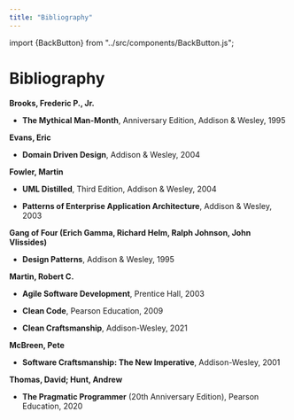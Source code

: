 ```yaml
---
title: "Bibliography"
---
```


import {BackButton} from "../src/components/BackButton.js";


# Bibliography

**Brooks, Frederic P., Jr.**

 - **The Mythical Man-Month**, Anniversary Edition, Addison & Wesley, 1995 <a name="mm"></a>

**Evans, Eric**

- **Domain Driven Design**, Addison & Wesley, 2004 <a name="ddd"></a>

**Fowler, Martin**

 - **UML Distilled**, Third Edition, Addison & Wesley, 2004 <a name="umldistilled"></a>

 - **Patterns of Enterprise Application Architecture**, Addison & Wesley, 2003 <a name="poeaa"></a>

**Gang of Four (Erich Gamma, Richard Helm, Ralph Johnson, John Vlissides)**

 - **Design Patterns**, Addison & Wesley, 1995 <a name="ddd"></a>

**Martin, Robert C.**

- **Agile Software Development**, Prentice Hall, 2003 <a name="asd"></a>

- **Clean Code**, Pearson Education, 2009 <a name="cc"></a>

- **Clean Craftsmanship**,  Addison-Wesley, 2021 <a name="CCM"></a>

**McBreen, Pete**

- **Software Craftsmanship: The New Imperative**, Addison-Wesley, 2001 <a name="SCS"></a>

**Thomas, David; Hunt, Andrew**

- **The Pragmatic Programmer** (20th Anniversary Edition), Pearson Education, 2020  <a name="pp"></a>



<BackButton />